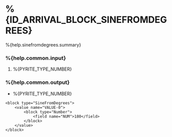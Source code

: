 # %{ID_ARRIVAL_BLOCK_SINEFROMDEGREES}

%{help.sinefromdegrees.summary}

### %{help.common.input}

1. %{PYRITE_TYPE_NUMBER}

### %{help.common.output}

-   %{PYRITE_TYPE_NUMBER}

```
<block type="SineFromDegrees">
    <value name="VALUE-0">
        <block type="Number">
            <field name="NUM">180</field>
        </block>
    </value>
</block>
```
